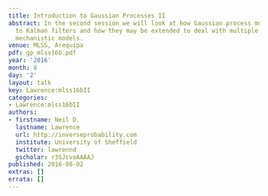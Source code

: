 ```yaml
---
title: Introduction to Gaussian Processes II
abstract: In the second session we will look at how Gaussian process models are related
  to Kalman filters and how they may be extended to deal with multiple outputs and
  mechanistic models.
venue: MLSS, Arequipa
pdf: gp_mlss16b.pdf
year: '2016'
month: 8
day: '2'
layout: talk
key: Lawrence:mlss16bII
categories:
- Lawrence:mlss16bII
authors:
- firstname: Neil D.
  lastname: Lawrence
  url: http://inverseprobability.com
  institute: University of Sheffield
  twitter: lawrennd
  gscholar: r3SJcvoAAAAJ
published: 2016-08-02
extras: []
errata: []
---
```

